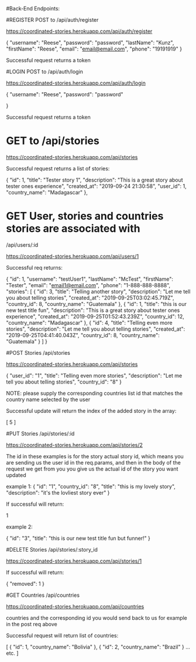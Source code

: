 #Back-End Endpoints:

<!-- Authorization  -->
#REGISTER
POST to /api/auth/register

https://coordinated-stories.herokuapp.com/api/auth/register

{
"username": "Reese",
"password": "password",
"lastName": "Kunz",
"firstName": "Reese",
"email": "email@email.com",
"phone": "19191919"
}

Successful request returns a token

#LOGIN
POST to /api/auth/login

https://coordinated-stories.herokuapp.com/api/auth/login

{
"username": "Reese",
"password": "password"

}

Successful request returns a token

# GET to /api/stories


https://coordinated-stories.herokuapp.com/api/stories

Successful request returns a list of stories: 

  {
    "id": 1,
    "title": "Tester story 1",
    "description": "This is a great story about tester ones experience",
    "created_at": "2019-09-24 21:30:58",
    "user_id": 1,
    "country_name": "Madagascar"
  },

# GET User, stories and countries stories are associated with
/api/users/:id

https://coordinated-stories.herokuapp.com/api/users/1


Successful req returns:


{
  "id": 1,
  "username": "testUser1",
  "lastName": "McTest",
  "firstName": "Tester",
  "email": "email1@email.com",
  "phone": "1-888-888-8888",
  "stories": [
    {
      "id": 3,
      "title": "Telling another story",
      "description": "Let me tell you about telling stories",
      "created_at": "2019-09-25T03:02:45.719Z",
      "country_id": 8,
      "country_name": "Guatemala"
    },
    {
      "id": 1,
      "title": "this is our new test title fun",
      "description": "This is a great story about tester ones experience",
      "created_at": "2019-09-25T01:52:43.239Z",
      "country_id": 12,
      "country_name": "Madagascar"
    },
    {
      "id": 4,
      "title": "Telling even more stories",
      "description": "Let me tell you about telling stories",
      "created_at": "2019-09-25T04:41:40.043Z",
      "country_id": 8,
      "country_name": "Guatemala"
    }
  ]
}

#POST Stories
/api/stories

https://coordinated-stories.herokuapp.com/api/stories


{
	"user_id": "1",
	"title": "Telling even more stories",
	"description": "Let me tell you about telling stories",
	"country_id": "8"
}

NOTE: please supply the corresponding countries list id that matches the country name selected by the user

Successful update will return the index of the added story in the array:

[
  5
]

#PUT Stories
/api/stories/:id

https://coordinated-stories.herokuapp.com/api/stories/2

The id in these examples is for the story actual story id, which means you are sending us the user id in the req.params, and then in the body of the request we get from you you give us the actual id of the story you want updated

example 1: 
{
	"id": "1",
	"country_id": "8",
	"title": "this is my lovely story",
	"description": "it's the lovliest story ever"
}

If successful will return:

1 

example 2: 

{
	"id": "3",
	"title": "this is our new test title fun but funner!"
}



#DELETE Stories
/api/stories/:story_id

https://coordinated-stories.herokuapp.com/api/stories/1

If successful will return: 

{
  "removed": 1
}


#GET Countries
/api/countries

https://coordinated-stories.herokuapp.com/api/countries

countries and the corresponding id you would send back to us
for example in the post req above


Successful request will return list of countries: 

[
    {
        "id": 1,
        "country_name": "Bolivia"
    },
    {
        "id": 2,
        "country_name": "Brazil"
    }
... etc. 
]